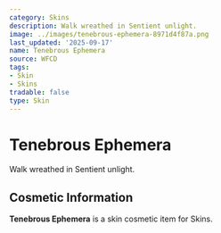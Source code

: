 ```yaml
---
category: Skins
description: Walk wreathed in Sentient unlight.
image: ../images/tenebrous-ephemera-8971d4f87a.png
last_updated: '2025-09-17'
name: Tenebrous Ephemera
source: WFCD
tags:
- Skin
- Skins
tradable: false
type: Skin
---
```


# Tenebrous Ephemera

Walk wreathed in Sentient unlight.

## Cosmetic Information

**Tenebrous Ephemera** is a skin cosmetic item for Skins.

